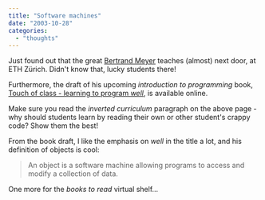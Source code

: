 ```yaml
---
title: "Software machines"
date: "2003-10-28"
categories: 
  - "thoughts"
---
```


Just found out that the great [Bertrand Meyer](http://www.inf.ethz.ch/~meyer) teaches (almost) next door, at ETH Zürich. Didn't know that, lucky students there!

Furthermore, the draft of his upcoming _introduction to programming_ book, [Touch of class - learning to program _well_](http://www.inf.ethz.ch/~meyer/down/touch), is available online.

Make sure you read the _inverted curriculum_ paragraph on the above page - why should students learn by reading their own or other student's crappy code? Show them the best!

From the book draft, I like the emphasis on _well_ in the title a lot, and his definition of objects is cool:

> An object is a software machine allowing programs to access and modify a collection of data.

One more for the _books to read_ virtual shelf...
